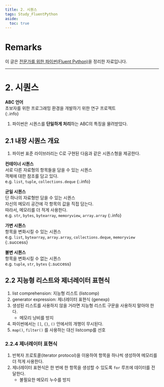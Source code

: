 ```yaml
---
title: 2. 시퀀스
tags: Study_FluentPython
aside:
  toc: true
---
```


# Remarks
이 글은 [전문가를 위한 파이썬(Fluent Python)](https://books.google.co.kr/books/about/%EC%A0%84%EB%AC%B8%EA%B0%80%EB%A5%BC_%EC%9C%84%ED%95%9C_%ED%8C%8C%EC%9D%B4%EC%8D%AC.html?id=NJpIDwAAQBAJ&printsec=frontcover&source=kp_read_button&redir_esc=y#v=onepage&q&f=false)을 정리한 자료입니다.

<!--more-->

---

# 2. 시퀀스

**ABC 언어**  
초보자를 위한 프로그래밍 환경을 개발하기 위한 연구 프로젝트  
{:.info}

1. 파이썬은 시퀀스를 **단일하게 처리**하는 ABC의 특징을 물려받았다.


## 2.1 내장 시퀀스 개요
1. 파이썬 표준 라이브러리는 C로 구현된 다음과 같은 시퀀스형을 제공한다.

**컨테이너 시퀀스**  
서로 다른 자료형의 항목들을 담을 수 있는 시퀀스  
객체에 대한 참조를 담고 있다.  
e.g. `list`, `tuple`, `collections.deque`
{:.info}

**균일 시퀀스**  
단 하나의 자료형만 담을 수 있는 시퀀스  
자신의 메모리 공간에 각 항목의 값을 직접 담는다.  
따라서, 메모리를 더 적게 사용한다.  
e.g. `str`, `bytes`, `bytearray`, `memoryview`, `array.array`
{:.info}


**가변 시퀀스**  
항목을 변화시킬 수 있는 시퀀스  
e.g. `list`, `bytearray`, `array.array`, `collections.deque`, `memoryview`  
{:.success}

**불변 시퀀스**  
항목을 변화시킬 수 없는 시퀀스  
e.g. `tuple`, `str`, `bytes`
{:.success}


## 2.2 지능형 리스트와 제너레이터 표현식
1. list comprehension: 지능형 리스트 (listcomp)
2. generator expression: 제너레이터 표현식 (genexp)
3. 생성된 리스트를 사용하지 않을 거라면 지능형 리스트 구문을 사용하지 말아야 한다.
   - 메모리 낭비를 방지
4. 파이썬에서는 `[]`, `{}`, `()` 안에서의 개행이 무시된다.
5. `map()`, `filter()` 를 사용하는 대신 listcomp를 선호

### 2.2.4 제너레이터 표현식
1. 반복자 프로토콜(iterator protocol)을 이용하여 항목을 하나씩 생성하여 메모리를 더 적게 사용한다.
2. 제너레이터 표현식은 한 번에 한 항목을 생성할 수 있도록 `for` 루프에 데이터를 전달한다.
    - 불필요한 메모리 누수를 방지
